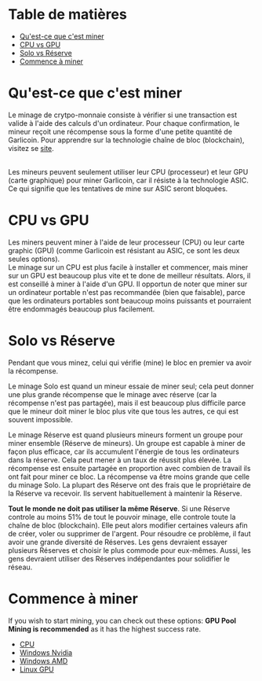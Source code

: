 # Table de matières
- [Qu'est-ce que c'est miner](#quest-ce-que-cest-miner)
- [CPU vs GPU](#cpu-vs-gpu)
- [Solo vs Réserve](#solo-vs-réserve)
- [Commence à miner](#commence-à-miner)

# Qu'est-ce que c'est miner
Le minage de crytpo-monnaie consiste à vérifier si une transaction est valide à l'aide des calculs d'un ordinateur. Pour chaque confirmation, le mineur reçoit une récompense sous la forme d'une petite quantité de Garlicoin. Pour apprendre sur la technologie chaîne de bloc (blockchain), visitez se [site](https://www.youtube.com/watch?v=bBC-nXj3Ng4).  
<br>

Les mineurs peuvent seulement utiliser leur CPU (processeur) et leur GPU (carte graphique) pour miner Garlicoin, car il résiste à la technologie ASIC. Ce qui signifie que les tentatives de mine sur ASIC seront bloquées.

# CPU vs GPU
Les miners peuvent miner à l'aide de leur processeur (CPU) ou leur carte graphic (GPU) (comme Garlicoin est résistant au ASIC, ce sont les deux seules options).  
Le minage sur un CPU est plus facile à installer et commencer, mais miner sur un GPU est beaucoup plus vite et te done de meilleur résultats. Alors, il est conseillé à miner à l'aide d'un GPU.
Il opportun de noter que miner sur un ordinateur portable n'est pas recommandée (bien que faisable), parce que les ordinateurs portables sont beaucoup moins puissants et pourraient être endommagés beaucoup plus facilement.

# Solo vs Réserve
Pendant que vous minez, celui qui vérifie (mine) le bloc en premier va avoir la récompense. 
<br>

Le minage Solo est quand un mineur essaie de miner seul; cela peut donner une plus grande récompense que le minage avec réserve (car la récompense n'est pas partagée), mais il est beaucoup plus difficile parce que le mineur doit miner le bloc plus vite que tous les autres, ce qui est souvent impossible.
<br>

Le minage Réserve est quand plusieurs mineurs forment un groupe pour miner ensemble (Réserve de mineurs). Un groupe est capable à miner de façon plus efficace, car ils accumulent l'énergie de tous les ordinateurs dans la réserve. Cela peut mener à un taux de réussit plus élevée. La récompense est ensuite partagée en proportion avec combien de travail ils ont fait pour miner ce bloc. La récompense va être moins grande que celle du minage Solo. La plupart des Réserve ont des frais que le propriétaire de la Réserve va recevoir. Ils servent habituellement à maintenir la Réserve.
<br>

**Tout le monde ne doit pas utiliser la même Réserve**. Si une Réserve controle au moins 51% de tout le pouvoir minage, elle controle toute la chaîne de bloc (blockchain). Elle peut alors modifier certaines valeurs afin de créer, voler ou supprimer de l'argent. Pour résoudre ce problème, il faut avoir une grande diversité de Réserves. Les gens devraient essayer plusieurs Réserves et choisir le plus commode pour eux-mêmes. Aussi, les gens devraient utiliser des Réserves indépendantes pour solidifier le réseau.


# Commence à miner
If you wish to start mining, you can check out these options:
**GPU Pool Mining is recommended** as it has the highest success rate.
- [CPU](./mining-cpu.html)
- [Windows Nvidia](./mining-win-nvidia.html)
- [Windows AMD](./mining-win-amd.html)
- [Linux GPU](./mining-nix-gpu.html)
